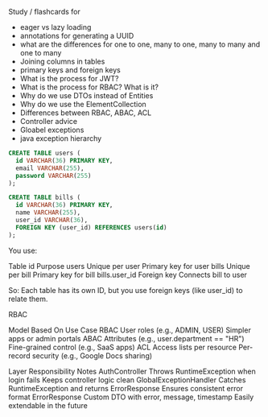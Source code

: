 

Study / flashcards for

* eager vs lazy loading
* annotations for generating a UUID
* what are the differences for one to one, many to one, many to many and one to many
* Joining columns in tables
* primary keys and foreign keys
* What is the process for JWT?
* What is the process for RBAC? What is it?
* Why do we use DTOs instead of Entities
* Why do we use the ElementCollection<Enum>
* Differences between RBAC, ABAC, ACL
* Controller advice
* Gloabel exceptions
* java exception hierarchy


```sql
CREATE TABLE users (
  id VARCHAR(36) PRIMARY KEY,
  email VARCHAR(255),
  password VARCHAR(255)
);

CREATE TABLE bills (
  id VARCHAR(36) PRIMARY KEY,
  name VARCHAR(255),
  user_id VARCHAR(36),
  FOREIGN KEY (user_id) REFERENCES users(id)
);

```

You use:

Table	id	Purpose
users	Unique per user	Primary key for user
bills	Unique per bill	Primary key for bill
bills.user_id	Foreign key	Connects bill to user

So: Each table has its own ID, but you use foreign keys (like user_id) to relate them.

RBAC

Model	Based On	Use Case
RBAC	User roles (e.g., ADMIN, USER)	Simpler apps or admin portals
ABAC	Attributes (e.g., user.department == "HR")	Fine-grained control (e.g., SaaS apps)
ACL	Access lists per resource	Per-record security (e.g., Google Docs sharing)


Layer	Responsibility	Notes
AuthController	Throws RuntimeException when login fails	Keeps controller logic clean
GlobalExceptionHandler	Catches RuntimeException and returns ErrorResponse	Ensures consistent error format
ErrorResponse	Custom DTO with error, message, timestamp	Easily extendable in the future